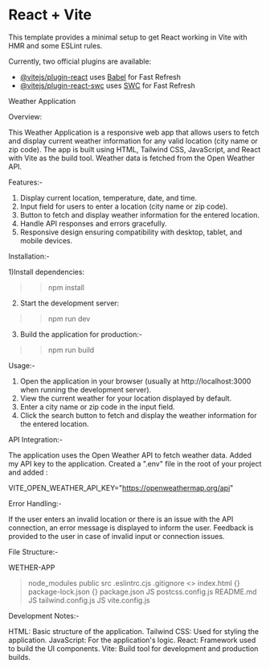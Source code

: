 # React + Vite

This template provides a minimal setup to get React working in Vite with HMR and some ESLint rules.

Currently, two official plugins are available:

- [@vitejs/plugin-react](https://github.com/vitejs/vite-plugin-react/blob/main/packages/plugin-react/README.md) uses [Babel](https://babeljs.io/) for Fast Refresh
- [@vitejs/plugin-react-swc](https://github.com/vitejs/vite-plugin-react-swc) uses [SWC](https://swc.rs/) for Fast Refresh


Weather Application

Overview:

This Weather Application is a responsive web app that allows users to fetch and display current weather information for any valid location (city name or zip code). The app is built using HTML, Tailwind CSS, JavaScript, and React with Vite as the build tool. Weather data is fetched from the Open Weather API.

Features:- 

1) Display current location, temperature, date, and time.
2) Input field for users to enter a location (city name or zip code).
3) Button to fetch and display weather information for the entered location.
4) Handle API responses and errors gracefully.
5) Responsive design ensuring compatibility with desktop, tablet, and mobile devices.

Installation:-

1)Install dependencies:
>>npm install
2) Start the development server:
>>npm run dev
3) Build the application for production:-
>>npm run build


Usage:-

1) Open the application in your browser (usually at http://localhost:3000 when running the development server).
2) View the current weather for your location displayed by default.
3) Enter a city name or zip code in the input field.
4) Click the search button to fetch and display the weather information for the entered location.

API Integration:- 

The application uses the Open Weather API to fetch weather data.
Added my API key to the application. Created a ".env" file in the root of your project and added :

VITE_OPEN_WEATHER_API_KEY="https://openweathermap.org/api"


Error Handling:-

If the user enters an invalid location or there is an issue with the API connection, an error message is displayed to inform the user.
Feedback is provided to the user in case of invalid input or connection issues.

File Structure:-

WETHER-APP
> node_modules
> public
> src
.eslintrc.cjs
.gitignore
<> index.html
{} package-lock.json
{} package.json
JS postcss.config.js
README.md
JS tailwind.config.js
JS vite.config.js


Development Notes:-

HTML: Basic structure of the application.
Tailwind CSS: Used for styling the application.
JavaScript: For the application's logic.
React: Framework used to build the UI components.
Vite: Build tool for development and production builds.
